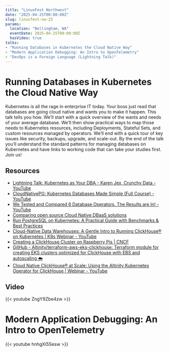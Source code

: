 ```yaml
---
title: "LinuxFest Northwest"
date: "2025-04-25T00:00:00Z"
slug: linuxfest-nw-25
params:
  location: "Bellingham, WA"
  eventDate: 2025-04-25T00:00:00Z
  hasVideo: true
talks:
- "Running Databases in Kubernetes the Cloud Native Way"
- "Modern Application Debugging: An Intro to OpenTelemetry"
- "DevOps is a Foreign Language (Lightning Talk)"
---
```


# Running Databases in Kubernetes the Cloud Native Way

Kubernetes is all the rage in enterprise IT today. Your boss just read that databases are going cloud native and wants you to make it happen. This talk tells you how. We’ll start with a quick overview of the wants and needs of your average database. We’ll then show practical ways to map those needs to Kubernetes resources, including Deployments, Stateful Sets, and custom resources managed by operators. We’ll end with a quick tour of key issues like security, backups, upgrade, and scale-out. By the end of the talk you’ll understand the standard patterns for managing databases on Kubernetes and have links to working code that can take your studies first. Join us!

## Resources
- [Lightning Talk: Kubernetes as Your DBA - Karen Jex, Crunchy Data - YouTube](https://www.youtube.com/watch?v=TDZUNRIhDAg&list=PLHgdNuGxrJt3uw0UPri3LLcBhfaaENDZ6&index=7)
- [CloudNativePG: Kubernetes Databases Made Simple (Full Course) - YouTube](https://www.youtube.com/watch?v=g59ki9z2SO8)
- [We Tested and Compared 6 Database Operators. The Results are In! - YouTube](https://www.youtube.com/watch?v=l33pcnQ4cUQ)
- [Comparing open source Cloud Native DBaaS solutions](https://spron-in.cdn.ampproject.org/c/s/spron.in/blog/tpost/gixb8cuo41-comparing-open-source-cloud-native-dbaas?amp=true)
- [Run PostgreSQL on Kubernetes: A Practical Guide with Benchmarks & Best Practices](https://www.percona.com/blog/run-postgresql-on-kubernetes-a-practical-guide-with-benchmarks-best-practices/)
- [Cloud-Native Data Warehouses: A Gentle Intro to Running ClickHouse® on Kubernetes \| K8s Webinar - YouTube](https://www.youtube.com/watch?v=OK-xF0cm0ZE)
- [Creating a ClickHouse Cluster on Raspberry Pis \| CNCF](https://www.cncf.io/blog/2025/04/18/creating-a-clickhouse-cluster-on-raspberry-pis/)
- [GitHub - Altinity/terraform-aws-eks-clickhouse: Terraform module for creating EKS clusters optimized for ClickHouse with EBS and autoscaling ☁️](https://github.com/Altinity/terraform-aws-eks-clickhouse)
- [Cloud Native ClickHouse® at Scale: Using the Altinity Kubernetes Operator for ClickHouse \| Webinar - YouTube](https://www.youtube.com/watch?v=sjeL_YC_n6A&t=762s)

## Video
{{< youtube ZngY9Zbe4zw >}}

# Modern Application Debugging: An Intro to OpenTelemetry
{{< youtube hnhgXi5Sesw >}}
